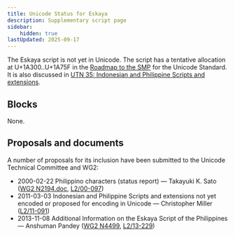 ```yaml
---
title: Unicode Status for Eskaya
description: Supplementary script page
sidebar:
    hidden: true
lastUpdated: 2025-09-17
---
```


The Eskaya script is not yet in Unicode. The script has a tentative allocation at U+1A300..U+1A75F in the [Roadmap to the SMP](http://www.unicode.org/roadmaps/smp/) for the Unicode Standard. It is also discussed in [UTN 35: Indonesian and Philippine Scripts and extensions](https://www.unicode.org/notes/tn35/).

## Blocks

None.

## Proposals and documents

A number of proposals for its inclusion have been submitted to the Unicode Technical Committee and WG2:
- 2000-02-22 Philippino characters (status report) — Takayuki K. Sato ([WG2 N2194.doc](https://www.unicode.org/wg2/docs/n2194.doc), [L2/00-097](http://www.unicode.org/cgi-bin/GetMatchingDocs.pl?L2/00-097))
- 2011-03-03 Indonesian and Philippine Scripts and extensions not yet encoded or proposed for encoding in Unicode — Christopher Miller ([L2/11-091](http://www.unicode.org/cgi-bin/GetMatchingDocs.pl?L2/11-091))
- 2013-11-08 Additional Information on the Eskaya Script of the Philippines — Anshuman Pandey ([WG2 N4499](https://www.unicode.org/wg2/docs/n4499.pdf), [L2/13-229](http://www.unicode.org/cgi-bin/GetMatchingDocs.pl?L2/13-229))
